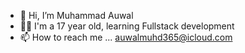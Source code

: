 - 👋 Hi, I’m Muhammad Auwal
- 🧑🏾 I'm a 17 year old, learning Fullstack development
- 📫 How to reach me ... auwalmuhd365@icloud.com
